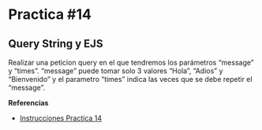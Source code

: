 # Practica #14
## Query String y EJS

Realizar una peticion query en el que tendremos los parámetros “message” y “times”. “message” puede tomar solo 3 valores 
“Hola”, “Adios” y “Bienvenido” y el parametro “times” indica las veces que se debe repetir el “message”.

**Referencias**
- [Instrucciones Practica 14](https://docs.google.com/document/d/1FiiaGgfNOvE821eYUJmPcNsrDQWUz8aHUFjMdywiGDM/edit)